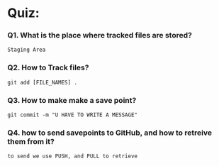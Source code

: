 # Quiz: 

### Q1. What is the place where tracked files are stored?
`Staging Area`

### Q2. How to Track files?
`git add [FILE_NAMES] .`

### Q3. How to make make a save point?
`git commit -m "U HAVE TO WRITE A MESSAGE"`

### Q4. how to send savepoints to GitHub, and how to retreive them from it?
`to send we use PUSH, and PULL to retrieve`
